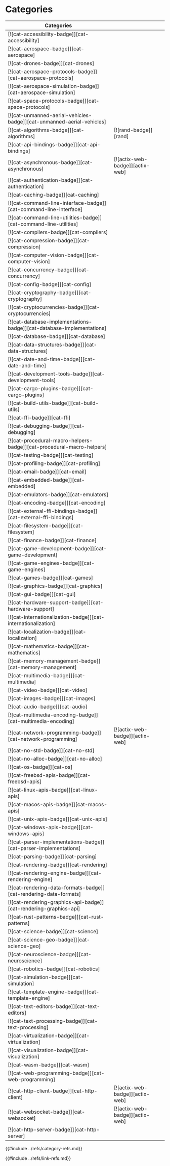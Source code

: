 # Categories

| Categories |     |     |
|------------| --- | --- |
| [![cat-accessibility-badge]][cat-accessibility] |  |
| [![cat-aerospace-badge]][cat-aerospace] |  |
|   [![cat-drones-badge]][cat-drones] |  |
|   [![cat-aerospace-protocols-badge]][cat-aerospace-protocols] |  |
|   [![cat-aerospace-simulation-badge]][cat-aerospace-simulation] |  |
|   [![cat-space-protocols-badge]][cat-space-protocols] |  |
|   [![cat-unmanned-aerial-vehicles-badge]][cat-unmanned-aerial-vehicles] |  |
| [![cat-algorithms-badge]][cat-algorithms] |  [![rand-badge]][rand]  |
| [![cat-api-bindings-badge]][cat-api-bindings] |  |
| [![cat-asynchronous-badge]][cat-asynchronous] | [![actix-web-badge]][actix-web] |
| [![cat-authentication-badge]][cat-authentication] |  |
| [![cat-caching-badge]][cat-caching] |  |
| [![cat-command-line-interface-badge]][cat-command-line-interface] |  |
| [![cat-command-line-utilities-badge]][cat-command-line-utilities] |  |
| [![cat-compilers-badge]][cat-compilers] |  |
| [![cat-compression-badge]][cat-compression] |  |
| [![cat-computer-vision-badge]][cat-computer-vision] |  |
| [![cat-concurrency-badge]][cat-concurrency] |  |
| [![cat-config-badge]][cat-config] |  |
| [![cat-cryptography-badge]][cat-cryptography] |  |
|   [![cat-cryptocurrencies-badge]][cat-cryptocurrencies] |  |
| [![cat-database-implementations-badge]][cat-database-implementations] |  |
| [![cat-database-badge]][cat-database] |  |
| [![cat-data-structures-badge]][cat-data-structures] |  |
| [![cat-date-and-time-badge]][cat-date-and-time] |  |
| [![cat-development-tools-badge]][cat-development-tools] |  |
| [![cat-cargo-plugins-badge]][cat-cargo-plugins] |  |
| [![cat-build-utils-badge]][cat-build-utils] |  |
| [![cat-ffi-badge]][cat-ffi] |  |
| [![cat-debugging-badge]][cat-debugging] |  |
| [![cat-procedural-macro-helpers-badge]][cat-procedural-macro-helpers] |  |
| [![cat-testing-badge]][cat-testing] |  |
| [![cat-profiling-badge]][cat-profiling] |  |
| [![cat-email-badge]][cat-email] |  |
| [![cat-embedded-badge]][cat-embedded] |  |
| [![cat-emulators-badge]][cat-emulators] |  |
| [![cat-encoding-badge]][cat-encoding] |  |
| [![cat-external-ffi-bindings-badge]][cat-external-ffi-bindings] |  |
| [![cat-filesystem-badge]][cat-filesystem] |  |
| [![cat-finance-badge]][cat-finance] |  |
| [![cat-game-development-badge]][cat-game-development] |  |
| [![cat-game-engines-badge]][cat-game-engines] |  |
| [![cat-games-badge]][cat-games] |  |
| [![cat-graphics-badge]][cat-graphics] |  |
| [![cat-gui-badge]][cat-gui] |  |
| [![cat-hardware-support-badge]][cat-hardware-support] |  |
| [![cat-internationalization-badge]][cat-internationalization] |  |
| [![cat-localization-badge]][cat-localization] |  |
| [![cat-mathematics-badge]][cat-mathematics] |  |
| [![cat-memory-management-badge]][cat-memory-management] |  |
| [![cat-multimedia-badge]][cat-multimedia] |  |
| [![cat-video-badge]][cat-video] |  |
| [![cat-images-badge]][cat-images] |  |
| [![cat-audio-badge]][cat-audio] |  |
| [![cat-multimedia-encoding-badge]][cat-multimedia-encoding] |  |
| [![cat-network-programming-badge]][cat-network-programming] | [![actix-web-badge]][actix-web] |
| [![cat-no-std-badge]][cat-no-std] |  |
| [![cat-no-alloc-badge]][cat-no-alloc] |  |
| [![cat-os-badge]][cat-os] |  |
| [![cat-freebsd-apis-badge]][cat-freebsd-apis] |  |
| [![cat-linux-apis-badge]][cat-linux-apis] |  |
| [![cat-macos-apis-badge]][cat-macos-apis] |  |
| [![cat-unix-apis-badge]][cat-unix-apis] |  |
| [![cat-windows-apis-badge]][cat-windows-apis] |  |
| [![cat-parser-implementations-badge]][cat-parser-implementations] |  |
| [![cat-parsing-badge]][cat-parsing] |  |
| [![cat-rendering-badge]][cat-rendering] |  |
| [![cat-rendering-engine-badge]][cat-rendering-engine] |  |
| [![cat-rendering-data-formats-badge]][cat-rendering-data-formats] |  |
| [![cat-rendering-graphics-api-badge]][cat-rendering-graphics-api] |  |
| [![cat-rust-patterns-badge]][cat-rust-patterns] |  |
| [![cat-science-badge]][cat-science] |  |
| [![cat-science-geo-badge]][cat-science-geo] |  |
| [![cat-neuroscience-badge]][cat-neuroscience] |  |
| [![cat-robotics-badge]][cat-robotics] |  |
| [![cat-simulation-badge]][cat-simulation] |  |
| [![cat-template-engine-badge]][cat-template-engine] |  |
| [![cat-text-editors-badge]][cat-text-editors] |  |
| [![cat-text-processing-badge]][cat-text-processing] |  |
| [![cat-virtualization-badge]][cat-virtualization] |  |
| [![cat-visualization-badge]][cat-visualization] |  |
| [![cat-wasm-badge]][cat-wasm] |  |
| [![cat-web-programming-badge]][cat-web-programming] |  |
| [![cat-http-client-badge]][cat-http-client] | [![actix-web-badge]][actix-web] |
| [![cat-websocket-badge]][cat-websocket] | [![actix-web-badge]][actix-web] |
| [![cat-http-server-badge]][cat-http-server] |  |

{{#include ../refs/category-refs.md}}

{{#include ../refs/link-refs.md}}
